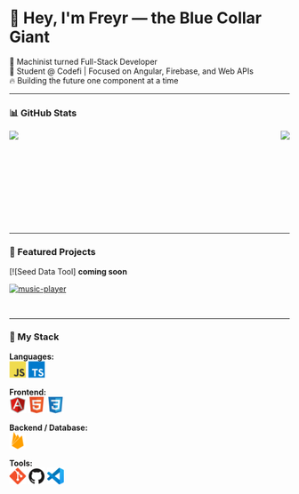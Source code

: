 # 👋 Hey, I'm Freyr — the Blue Collar Giant

🔩 Machinist turned Full-Stack Developer  
🧠 Student @ Codefi | Focused on Angular, Firebase, and Web APIs  
🔥 Building the future one component at a time

---

### 📊 GitHub Stats

<img height="170" align="left" src="https://github-readme-stats.vercel.app/api?username=BlueCollarGiant&show_icons=true&theme=tokyonight&hide=contribs&bg_color=45,468189,13092d&border_color=b0b0b0" />
</a>
<img height="170" align="right" src="https://github-readme-stats.vercel.app/api/top-langs/?username=BlueCollarGiant&layout=compact&theme=tokyonight&langs_count=6&bg_color=45,468189,13092d&border_color=b0b0b0" />
</a>

<br clear="both"/>

---

### 🔨 Featured Projects

[![Seed Data Tool] **coming soon**

[![music-player](https://github-readme-stats.vercel.app/api/pin/?username=BlueCollarGiant&repo=music-player&theme=tokyonight&bg_color=45,468189,13092d&border_color=b0b0b0)](https://github.com/BlueCollarGiant/music-player)

<br clear="both"/>

---
### 🧰 My Stack

**Languages:**  
<span>
  <img src="https://raw.githubusercontent.com/devicons/devicon/master/icons/javascript/javascript-original.svg" alt="JavaScript" width="30" />
  <img src="https://raw.githubusercontent.com/devicons/devicon/master/icons/typescript/typescript-original.svg" alt="TypeScript" width="30" />
</span>

**Frontend:**  
<span>
  <img src="https://raw.githubusercontent.com/devicons/devicon/master/icons/angularjs/angularjs-original.svg" alt="Angular" width="30" />
  <img src="https://raw.githubusercontent.com/devicons/devicon/master/icons/html5/html5-original.svg" alt="HTML5" width="30" />
  <img src="https://raw.githubusercontent.com/devicons/devicon/master/icons/css3/css3-original.svg" alt="CSS3" width="30" />
</span>

**Backend / Database:**  
<span>
  <img src="https://raw.githubusercontent.com/devicons/devicon/master/icons/firebase/firebase-plain.svg" alt="Firebase" width="30" />
  
</span>

**Tools:**  
<span>
  <img src="https://raw.githubusercontent.com/devicons/devicon/master/icons/git/git-original.svg" alt="Git" width="30" />
  <img src="https://raw.githubusercontent.com/devicons/devicon/master/icons/github/github-original.svg" alt="GitHub" width="30" />
  <img src="https://raw.githubusercontent.com/devicons/devicon/master/icons/vscode/vscode-original.svg" alt="VS Code" width="30" />
</span>



